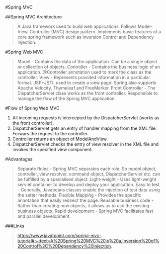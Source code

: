 #Spring MVC 

##Spring MVC Architecture 
> A Java framework used to build web applications. 
> Follows Model-View-Controller (MVC) design pattern. 
> Implements basic features of a core spring framework such as Inversion Control and Dependency Injection.

#Spring Web MVC 
> Model - Contains the data of the aplplication. Can be a single object or collection of objects. 
> Controller - Contains the business logic of an application. @Controller annotation used to mark the class as the controller.
> View - Represents provided information in a particular format. JSP+JSTL used to create a view page. Spring also supports Apache Velocity, Thymeleaf and FreeMarker. 
> Front Controller - The DispatcherServlet class works as the front controller. Responsible to manage the flow of the Spring MVC application.

#Flow of Spring Web MVC
1. All incoming requests is intercepted by the DispatcherServlet (works as the front controller).
2. DispatcherServlet gets an entry of handler mapping from the XML file. Forwars the request to the controller.
3. Controller returns an object of ModelAndView.
4. DispatcherServlet checks the entry of view resolver in the XML file and invokes the specified view component.

#Advantages 
> Separate Roles - Spring MVC separates each role. So model object, controller, view resolver, command object, DispatcherServlet etc. can be fulfilled by a specialised object.
> Light-weight - Uses light-weight servlet container to develop and deploy your application. 
> Easy to test - Generally, Javabeans classes enable the injection of test data using the setter methods. 
> Flexible Mapping - Provides the specific annotation that easily redirect the page. 
> Reusable business code - Rather than creating new objects, it allows us to use the existing business objects.
> Rapid development - Spring MVC facilitates fast and parallel development.

###Links 
> https://www.javatpoint.com/spring-mvc-tutorial#:~:text=A%20Spring%20MVC%20is%20a,Inversion%20of%20Control%2C%20Dependency%20Injection.
